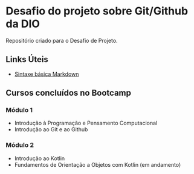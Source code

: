 # Desafio do projeto sobre Git/Github da DIO

Repositório criado para o Desafio de Projeto.

## Links Úteis

- [Sintaxe básica Markdown](https://commonmark.org/help/)

## Cursos concluídos no Bootcamp

### Módulo 1

- Introdução à Programação e Pensamento Computacional
- Introdução ao Git e ao Github

### Módulo 2

- Introdução ao Kotlin
- Fundamentos de Orientação a Objetos com Kotlin (em andamento)

